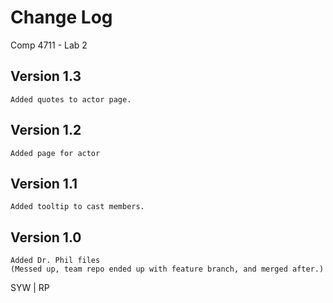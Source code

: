# Change Log

Comp 4711 - Lab 2

## Version 1.3
    Added quotes to actor page.

## Version 1.2
    Added page for actor

## Version 1.1
    Added tooltip to cast members.

## Version 1.0
    Added Dr. Phil files
    (Messed up, team repo ended up with feature branch, and merged after.)

SYW | RP

